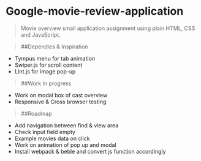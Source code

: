 # Google-movie-review-application

>Movie overview small application assignment using plain HTML, CSS and JavaScript.

>##Dependies & Inspiration
- Tympus menu for tab animation
- Swiper.js for scroll content
- Lint.js for image pop-up


>##Work In progress
- Work on modal box of cast overview
- Responsive & Cross browser testing

>##Roadmap
- Add navigation between find & view area
- Check input field empty
- Example movies data on click
- Work on animation of pop up and modal
- Install webpack & beble and convert js function accordingly
